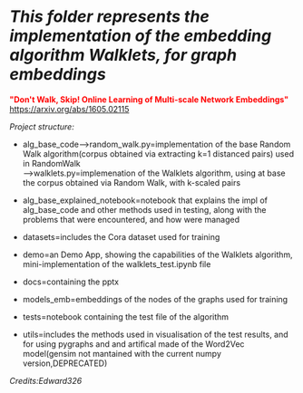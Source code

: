 # *This folder represents the implementation of the embedding algorithm Walklets, for graph embeddings*  
**<span style="color:red">"Don't Walk, Skip! Online Learning of Multi-scale Network Embeddings"**</span>  
<https://arxiv.org/abs/1605.02115>

*Project structure:*
- alg_base_code-->random_walk.py=implementation of the base Random Walk algorithm(corpus obtained via extracting k=1 distanced pairs) used in RandomWalk  
	       -->walklets.py=implemenation of the Walklets algorithm, using at base the corpus obtained via Random Walk, with k-scaled pairs  
- alg_base_explained_notebook=notebook that explains the impl of alg_base_code and other methods used in testing, along with the problems that were encountered, and how were managed
- datasets=includes the Cora dataset used for training

- demo=an Demo App, showing the capabilities of the Walklets algorithm, mini-implementation of the walklets_test.ipynb file
- docs=containing the pptx
- models_emb=embeddings of the nodes of the graphs used for training
- tests=notebook containing the test file of the algorithm
- utils=includes the methods used in visualisation of the test results, and for using pygraphs and and artifical made of the Word2Vec model(gensim not mantained with the current numpy version,DEPRECATED)

*Credits:Edward326*
